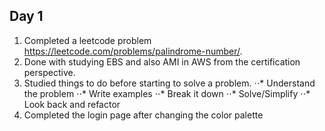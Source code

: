 ## Day 1

1. Completed a leetcode problem https://leetcode.com/problems/palindrome-number/.
2. Done with studying EBS and also AMI in AWS from the certification perspective.
3. Studied things to do before starting to solve a problem.
⋅⋅* Understand the problem
⋅⋅* Write examples
⋅⋅* Break it down
⋅⋅* Solve/Simplify
⋅⋅* Look back and refactor
4. Completed the login page after changing the color palette
